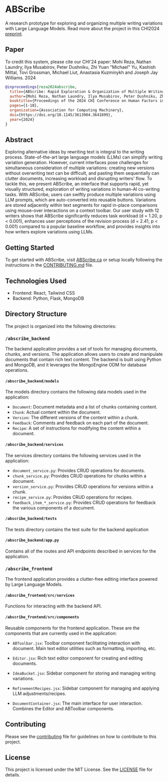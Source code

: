 # ABScribe

A research prototype for exploring and organizing multiple writing variations with Large Language Models.
Read more about the project in this CHI2024 [preprint](https://arxiv.org/abs/2310.00117).

## Paper

To credit this system, please cite our CHI'24 paper:
Mohi Reza, Nathan Laundry, Ilya Musabirov, Peter Dushniku, Zhi Yuan "Michael" Yu, Kashish Mittal, Tovi Grossman, Michael Liut, Anastasia Kuzminykh and Joseph Jay Williams. 2024

```bibtex
@inproceedings{reza2024abscribe,
  title={ABScribe: Rapid Exploration & Organization of Multiple Writing Variations in Human-AI Co-Writing Tasks using Large Language Models},
  author={Mohi Reza, Nathan Laundry, Ilya Musabirov, Peter Dushniku, Zhi Yuan "Michael" Yu, Kashish Mittal, Tovi Grossman, Michael Liut, Anastasia Kuzminykh, Joseph Jay Williams},
  booktitle={Proceedings of the 2024 CHI Conference on Human Factors in Computing Systems},
  pages={1-18},
  organization={Association for Computing Machinery},
  doi={https://doi.org/10.1145/3613904.3641899},
  year={2024}
}
```

## Abstract

Exploring alternative ideas by rewriting text is integral to the writing process. State-of-the-art large language models (LLMs) can simplify writing variation generation. However, current interfaces pose challenges for simultaneous consideration of multiple variations: creating new versions without overwriting text can be difficult, and pasting them sequentially can clutter documents, increasing workload and disrupting writers' flow. To tackle this, we present ABScribe, an interface that supports rapid, yet visually structured, exploration of writing variations in human-AI co-writing tasks. With ABScribe, users can swiftly produce multiple variations using LLM prompts, which are auto-converted into reusable buttons. Variations are stored adjacently within text segments for rapid in-place comparisons using mouse-over interactions on a context toolbar. Our user study with 12 writers shows that ABScribe significantly reduces task workload (d = 1.20, p < 0.001), enhances user perceptions of the revision process (d = 2.41, p < 0.001) compared to a popular baseline workflow, and provides insights into how writers explore variations using LLMs.

## Getting Started

To get started with ABScribe, visit [ABScribe.ca](https://abscribe.ca) or setup locally following the instructions in the [CONTRIBUTING.md](CONTRIBUTING.md) file.

## Technologies Used

* Frontend: React, Tailwind CSS
* Backend: Python, Flask, MongoDB

## Directory Structure

The project is organized into the following directories:

### `/abscribe_backend`

The backend application provides a set of tools for managing documents, chunks, and versions. The application allows users to create and manipulate documents that contain rich text content. The backend is built using Python and MongoDB, and it leverages the MongoEngine ODM for database operations. 

#### `/abscribe_backend/models`

The models directory contains the following data models used in the application:

* `Document`: Document metadata and a list of chunks containing content.
* `Chunk`: Actual content within the document.
* `Version`: The different versions of the content within a chunk.
* `Feedback`: Comments and feedback on each part of the document.
* `Recipe`: A set of instructions for modifying the content within a document.

#### `/abscribe_backend/services`

The services directory contains the following services used in the application:

* `document_service.py`: Provides CRUD operations for documents.
* `chunk_service.py`: Provides CRUD operations for chunks within a document.
* `version_service.py`: Provides CRUD operations for versions within a chunk.
* `recipe_service.py`: Provides CRUD operations for recipes.
* `feedback_item_*_service.py`: Provides CRUD operations for feedback the various components of a document.

#### `/abscribe_backend/tests`

The tests directory contains the test suite for the backend application

#### `/abscribe_backend/app.py`

Contains all of the routes and API endpoints described in services for the application.

### `/abscribe_frontend`

The frontend application provides a clutter-free editing interface powered by Large Language Models.

#### `/abscribe_frontend/src/services`

Functions for interacting with the backend API.

#### `/abscribe_frontend/src/components`

Reusable components for the frontend application. These are the components that are currently used in the application:

* `ABToolbar.jsx`: Toolbar component facilitating interaction with document. Main text editor utilities such as formatting, importing, etc.

* `Editor.jsx`: Rich text editor component for creating and editing documents.

* `IdeaBucket.jsx`: Sidebar component for storing and managing writing variations.

* `RefinementRecipes.jsx`: Sidebar component for managing and applying LLM adjustments/recipes.

* `DocumentContainer.jsx`: The main interface for user interaction. Combines the Editor and ABToolbar components.

## Contributing

Please see the [contributing](CONTRIBUTING.md) file for guidelines on how to contribute to this project.

## License

This project is licensed under the MIT License. See the [LICENSE](LICENSE) file for details.
